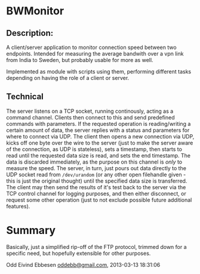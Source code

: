# BWMonitor

## Description:

A client/server application to monitor connection speed between two
endpoints. Intended for measuring the average bandwith over a vpn link
from India to Sweden, but probably usable for more as well.

Implemented as module with scripts using them, performing different
tasks depending on having the role of a client or server.

## Technical

The server listens on a TCP socket, running continously, acting as
a command channel. Clients then connect to this and send predefined
commands with parameters. If the requested operation is reading/writing
a certain amount of data, the server replies with a status and parameters
for where to connect via UDP. The client then opens a new connection via
UDP, kicks off one byte over the wire to the server (just to make the
server aware of the connection, as UDP is stateless), sets a timestamp,
then starts to read until the requested data size is read, and sets
the end timestamp. The data is discarded immediately, as the purpose
on this channel is _only_ to measure the speed. The server, in turn,
just pours out data directly to the UDP socket read from `/dev/urandom`
(or any other open filehandle given - this is just the original thought)
until the specified data size is transferred.  The client may then send
the results of it's test back to the server via the TCP control channel
for logging purposes, and then either disconnect, or request some other
operation (just to not exclude possible future additional features).

# Summary

Basically, just a simplified rip-off of the FTP protocol, trimmed down
for a specific need, but hopefully extensible for other purposes.


Odd Eivind Ebbesen <oddebb@gmail.com>, 2013-03-13 18:31:06


